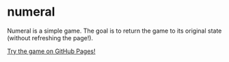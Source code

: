 # numeral
Numeral is a simple game. The goal is to return the game to its original state (without refreshing the page!).

[Try the game on GitHub Pages!](http://uber5001.github.io/numeral/)
